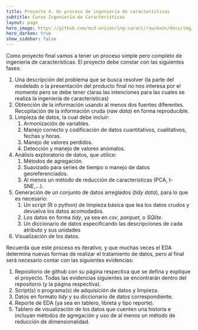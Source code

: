 ```yaml
---
title: Proyecto 4. Un proceso de ingeniería de características
subtitle: Curso Ingeniería de Características
layout: page
hero_image: https://github.com/mcd-unison/ing-caract/raw/main/docs/img/iintegrabanner.png
hero_darken: true
show_sidebar: false
---
```


Como proyecto final vamos a tener un proceso simple pero completo de ingeniería de características. El proyecto debe constar con las siguientes fases:

1. Una descripción del problema que se busca resolver (la parte del modelado o la presentación del producto final no nos interesa por el momento pero se debe tener claras las intenciones para las cuales se realiza la ingeniería de características)
2. Obtención de la información usando al menos dos fuentes diferentes. Recopilación de la información cruda (*raw data*) en forma reproducible.
3. Limpieza de datos, la cual debe incluir:
   1. Armonización de variables.
   2. Manejo correcto y codificación de datos cuantitativos, cualitativos, fechas y horas.
   3. Manejo de valores perdidos.
   4. Detección y manejo de valores anómalos.
4. Análisis exploratorio de datos, que utilice:
   1. Métodos de agregación.
   2. Suavizado para series de tiempo o manejo de datos georeferenciados.
   3. Al menos un método de reducción de características (PCA, t-SNE,...).
5. Generación de un conjunto de datos arreglados (*tidy data*), para lo que es necesario:
   1. Un script (R o python) de limpieza básica que lea los datos crudos y devuelva los datos acomodados.
   2. Los datos en forma *tidy*, ya sea en *csv*, *parquet*, o *SQlite*.
   3. Un diccionario de datos especificando las descripciones de cada atributo y sus unidades
6. Visualización de los datos. 

Recuerda que este proceso es iterativo, y que muchas veces el EDA determina nuevas formas de realizar el tratamiento de datos, pero al final será necesario contar con las siguientes evidencias:

1. Repositorio de github con su página respectiva que se defina y explique el proyecto. Todas las evidencias siguientes se encontrarán dentro del repositorio (y la página respectiva).
2. Script(s) o programa(s) de adquisición de datos y limpieza.
3. Datos en formato *tidy* y su diccionario de datos correspondiente.
4. Reporte de EDA (ya sea en tablero, libreta y tipo reporte).
5. Tablero de visualización de los datos que cuenten una historia e incluyan métodos de agregación y uso de al menos un método de reducción de dimensionalidad.